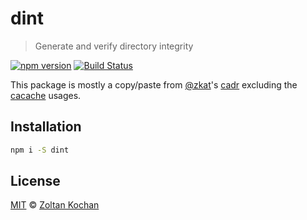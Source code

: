 # dint

> Generate and verify directory integrity

<!--@shields('npm', 'travis')-->
[![npm version](https://img.shields.io/npm/v/dint.svg)](https://www.npmjs.com/package/dint) [![Build Status](https://img.shields.io/travis/zkochan/dint/master.svg)](https://travis-ci.org/zkochan/dint)
<!--/@-->

This package is mostly a copy/paste from [@zkat](https://github.com/zkat)'s [cadr](https://github.com/zkat/cadr) excluding the [cacache](https://github.com/zkat/cacache) usages.

## Installation

```sh
npm i -S dint
```

## License

[MIT](./LICENSE) © [Zoltan Kochan](http://kochan.io)
